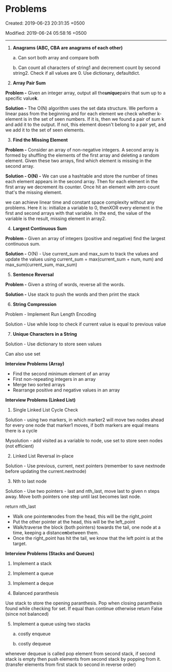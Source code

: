 # Problems

Created: 2019-06-23 20:31:35 +0500

Modified: 2019-06-24 05:58:16 +0500

---

1.  **Anagrams (ABC, CBA are anagrams of each other)**

    a.  Can sort both array and compare both

    b.  Can count all characters of string1 and decrement count by second string2. Check if all values are 0. Use dictionary, defaultdict.



2.  **Array Pair Sum**

**Problem -** Given an integer array, output all the***unique***pairs that sum up to a specific value**k**.



**Solution -** The O(N) algorithm uses the set data structure. We perform a linear pass from the beginning and for each element we check whether k-element is in the set of seen numbers. If it is, then we found a pair of sum k and add it to the output. If not, this element doesn't belong to a pair yet, and we add it to the set of seen elements.



3.  **Find the Missing Element**

**Problem -** Consider an array of non-negative integers. A second array is formed by shuffling the elements of the first array and deleting a random element. Given these two arrays, find which element is missing in the second array.



**Solution - O(N) -** We can use a hashtable and store the number of times each element appears in the second array. Then for each element in the first array we decrement its counter. Once hit an element with zero count that's the missing element.

we can achieve linear time and constant space complexity without any problems. Here it is: initialize a variable to 0, thenXOR every element in the first and second arrays with that variable. In the end, the value of the variable is the result, missing element in array2.



4.  **Largest Continuous Sum**

**Problem -** Given an array of integers (positive and negative) find the largest continuous sum.



**Solution -** O(N) - Use current_sum and max_sum to track the values and update the values using current_sum = max(current_sum + num, num) and max_sum(current_sum, max_sum)



5.  **Sentence Reversal**

**Problem -** Given a string of words, reverse all the words.



**Solution -** Use stack to push the words and then print the stack



6.  **String Compression**

Problem - Implement Run Length Encoding



Solution - Use while loop to check if current value is equal to previous value



7.  **Unique Characters in a String**

Solution - Use dictionary to store seen values

Can also use set



**Interview Problems (Array)**
-   Find the second minimum element of an array
-   First non-repeating integers in an array
-   Merge two sorted arrays
-   Rearrange positive and negative values in an array



**Interview Problems (Linked List)**

1.  Single Linked List Cycle Check

Solution - using two markers, in which marker2 will move two nodes ahead for every one node that marker1 moves, if both markers are equal means there is a cycle

Mysolution - add visited as a variable to node, use set to store seen nodes (not efficient)



2.  Linked List Reversal in-place

Solution - Use previous, current, next pointers (remember to save nextnode before updating the current.nextnode)



3.  Nth to last node

Solution - Use two pointers - last and nth_last, move last to given n steps away. Move both pointers one step until last becomes last node.

return nth_last
-   Walk one pointer**n**nodes from the head, this will be the right_point
-   Put the other pointer at the head, this will be the left_point
-   Walk/traverse the block (both pointers) towards the tail, one node at a time, keeping a distance**n**between them.
-   Once the right_point has hit the tail, we know that the left point is at the target.



**Interview Problems (Stacks and Queues)**

1.  Implement a stack

2.  Implement a queue

3.  Implement a deque

4.  Balanced paranthesis

Use stack to store the opening paranthesis. Pop when closing paranthesis found while checking for set. If equal than continue otherwise return False (since not balanced)

5.  Implement a queue using two stacks

    a.  costly enqueue

    b.  costly dequeue

whenever dequeue is called pop element from second stack, if second stack is empty then push elements from second stack by popping from it. (transfer elements from first stack to second in reverse order)
